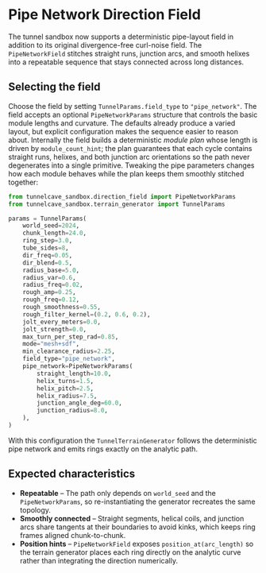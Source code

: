 # Pipe Network Direction Field

The tunnel sandbox now supports a deterministic pipe-layout field in addition to
its original divergence-free curl-noise field. The `PipeNetworkField` stitches
straight runs, junction arcs, and smooth helixes into a repeatable sequence that
stays connected across long distances.

## Selecting the field

Choose the field by setting `TunnelParams.field_type` to `"pipe_network"`. The
field accepts an optional `PipeNetworkParams` structure that controls the basic
module lengths and curvature. The defaults already produce a varied layout, but
explicit configuration makes the sequence easier to reason about. Internally the
field builds a deterministic *module plan* whose length is driven by
`module_count_hint`; the plan guarantees that each cycle contains straight runs,
helixes, and both junction arc orientations so the path never degenerates into a
single primitive. Tweaking the pipe parameters changes how each module behaves
while the plan keeps them smoothly stitched together:

```python
from tunnelcave_sandbox.direction_field import PipeNetworkParams
from tunnelcave_sandbox.terrain_generator import TunnelParams

params = TunnelParams(
    world_seed=2024,
    chunk_length=24.0,
    ring_step=3.0,
    tube_sides=8,
    dir_freq=0.05,
    dir_blend=0.5,
    radius_base=5.0,
    radius_var=0.6,
    radius_freq=0.02,
    rough_amp=0.25,
    rough_freq=0.12,
    rough_smoothness=0.55,
    rough_filter_kernel=(0.2, 0.6, 0.2),
    jolt_every_meters=0.0,
    jolt_strength=0.0,
    max_turn_per_step_rad=0.85,
    mode="mesh+sdf",
    min_clearance_radius=2.25,
    field_type="pipe_network",
    pipe_network=PipeNetworkParams(
        straight_length=10.0,
        helix_turns=1.5,
        helix_pitch=2.5,
        helix_radius=7.5,
        junction_angle_deg=60.0,
        junction_radius=8.0,
    ),
)
```

With this configuration the `TunnelTerrainGenerator` follows the deterministic
pipe network and emits rings exactly on the analytic path.

## Expected characteristics

* **Repeatable** – The path only depends on `world_seed` and the
  `PipeNetworkParams`, so re-instantiating the generator recreates the same
  topology.
* **Smoothly connected** – Straight segments, helical coils, and junction arcs
  share tangents at their boundaries to avoid kinks, which keeps ring frames
  aligned chunk-to-chunk.
* **Position hints** – `PipeNetworkField` exposes `position_at(arc_length)` so
  the terrain generator places each ring directly on the analytic curve rather
  than integrating the direction numerically.
